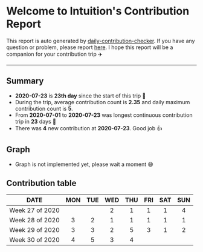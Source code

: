 
# Welcome to lntuition's Contribution Report
This report is auto generated by [daily-contribution-checker](https://github.com/lntuition/daily-contribution-checker).
If you have any question or problem, please report [here](https://github.com/lntuition/daily-contribution-checker/issues).
I hope this report will be a companion for your contribution trip :airplane:

---

## Summary
- **2020-07-23** is **23th day** since the start of this trip :walking:
- During the trip, average contribution count is **2.35** and daily maximum contribution count is **5**.
- From **2020-07-01** to **2020-07-23**
was longest continuous contribution trip in **23** days :running:
- There was **4** new contribution at **2020-07-23**.
Good job :+1:

## Graph
- Graph is not implemented yet, please wait a moment :sweat_smile: 

## Contribution table
|      DATE       | MON | TUE | WED | THU | FRI | SAT | SUN |
|:---------------:|:---:|:---:|:---:|:---:|:---:|:---:|:---:|
| Week 27 of 2020 |     |     |  2  |  1  |  1  |  1  |  4  |
| Week 28 of 2020 |  3  |  2  |  1  |  1  |  1  |  1  |  1  |
| Week 29 of 2020 |  3  |  3  |  2  |  5  |  3  |  1  |  2  |
| Week 30 of 2020 |  4  |  5  |  3  |  4  |     |     |     |

        